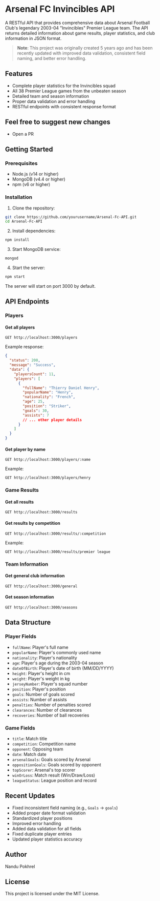 # Arsenal FC Invincibles API

A RESTful API that provides comprehensive data about Arsenal Football Club's legendary 2003-04 "Invincibles" Premier League team. The API returns detailed information about game results, player statistics, and club information in JSON format.

> **Note**: This project was originally created 5 years ago and has been recently updated with improved data validation, consistent field naming, and better error handling.

## Features

- Complete player statistics for the Invincibles squad
- All 38 Premier League games from the unbeaten season
- Detailed team and season information
- Proper data validation and error handling
- RESTful endpoints with consistent response format


## Feel free to suggest new changes
- Open a PR 
  
## Getting Started

### Prerequisites

- Node.js (v14 or higher)
- MongoDB (v4.4 or higher)
- npm (v6 or higher)

### Installation

1. Clone the repository:
```bash
git clone https://github.com/yourusername/Arsenal-Fc-API.git
cd Arsenal-Fc-API
```

2. Install dependencies:
```bash
npm install
```

3. Start MongoDB service:
```bash
mongod
```

4. Start the server:
```bash
npm start
```

The server will start on port 3000 by default.

## API Endpoints

### Players

#### Get all players
```http
GET http://localhost:3000/players
```

Example response:
```json
{
  "status": 200,
  "message": "Success",
  "data": {
    "playersCount": 11,
    "players": [
      {
        "fullName": "Thierry Daniel Henry",
        "popularName": "Henry",
        "nationality": "French",
        "age": 25,
        "position": "Striker",
        "goals": 30,
        "assists": 7
        // ... other player details
      }
    ]
  }
}
```

#### Get player by name
```http
GET http://localhost:3000/players/:name
```

Example:
```http
GET http://localhost:3000/players/henry
```

### Game Results

#### Get all results
```http
GET http://localhost:3000/results
```

#### Get results by competition
```http
GET http://localhost:3000/results/:competition
```

Example:
```http
GET http://localhost:3000/results/premier league
```

### Team Information

#### Get general club information
```http
GET http://localhost:3000/general
```

#### Get season information
```http
GET http://localhost:3000/seasons
```

## Data Structure

### Player Fields
- `fullName`: Player's full name
- `popularName`: Player's commonly used name
- `nationality`: Player's nationality
- `age`: Player's age during the 2003-04 season
- `dateOfBirth`: Player's date of birth (MM/DD/YYYY)
- `height`: Player's height in cm
- `weight`: Player's weight in kg
- `jerseyNumber`: Player's squad number
- `position`: Player's position
- `goals`: Number of goals scored
- `assists`: Number of assists
- `penalties`: Number of penalties scored
- `clearances`: Number of clearances
- `recoveries`: Number of ball recoveries

### Game Fields
- `title`: Match title
- `competition`: Competition name
- `opponent`: Opposing team
- `date`: Match date
- `arsenalGoals`: Goals scored by Arsenal
- `oppositionGoals`: Goals scored by opponent
- `topScorer`: Arsenal's top scorer
- `winOrLoss`: Match result (Win/Draw/Loss)
- `leagueStatus`: League position and record

## Recent Updates

- Fixed inconsistent field naming (e.g., `Goals` → `goals`)
- Added proper date format validation
- Standardized player positions
- Improved error handling
- Added data validation for all fields
- Fixed duplicate player entries
- Updated player statistics accuracy

## Author

Nandu Pokhrel

## License

This project is licensed under the MIT License.
